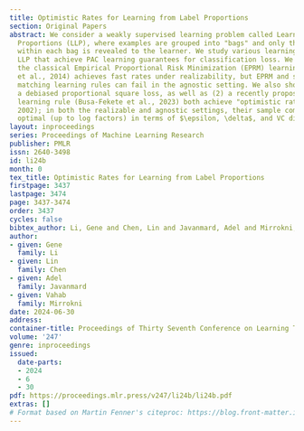 ```yaml
---
title: Optimistic Rates for Learning from Label Proportions
section: Original Papers
abstract: We consider a weakly supervised learning problem called Learning from Label
  Proportions (LLP), where examples are grouped into "bags" and only the average label
  within each bag is revealed to the learner. We study various learning rules for
  LLP that achieve PAC learning guarantees for classification loss. We establish that
  the classical Empirical Proportional Risk Minimization (EPRM) learning rule (Yu
  et al., 2014) achieves fast rates under realizability, but EPRM and similar proportion
  matching learning rules can fail in the agnostic setting. We also show that (1)
  a debiased proportional square loss, as well as (2) a recently proposed EasyLLP
  learning rule (Busa-Fekete et al., 2023) both achieve "optimistic rates" (Panchenko,
  2002); in both the realizable and agnostic settings, their sample complexity is
  optimal (up to log factors) in terms of $\epsilon, \delta$, and VC dimension.
layout: inproceedings
series: Proceedings of Machine Learning Research
publisher: PMLR
issn: 2640-3498
id: li24b
month: 0
tex_title: Optimistic Rates for Learning from Label Proportions
firstpage: 3437
lastpage: 3474
page: 3437-3474
order: 3437
cycles: false
bibtex_author: Li, Gene and Chen, Lin and Javanmard, Adel and Mirrokni, Vahab
author:
- given: Gene
  family: Li
- given: Lin
  family: Chen
- given: Adel
  family: Javanmard
- given: Vahab
  family: Mirrokni
date: 2024-06-30
address:
container-title: Proceedings of Thirty Seventh Conference on Learning Theory
volume: '247'
genre: inproceedings
issued:
  date-parts:
  - 2024
  - 6
  - 30
pdf: https://proceedings.mlr.press/v247/li24b/li24b.pdf
extras: []
# Format based on Martin Fenner's citeproc: https://blog.front-matter.io/posts/citeproc-yaml-for-bibliographies/
---
```

